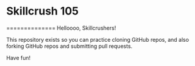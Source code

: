 # Skillcrush 105
==============
Helloooo, Skillcrushers!

This repository exists so you can practice cloning GitHub repos, and also forking GitHub repos and submitting pull requests.

Have fun!

